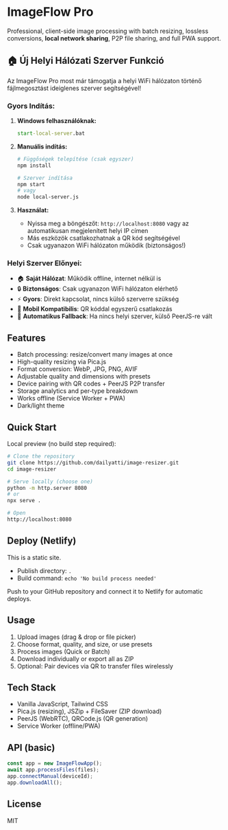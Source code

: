 # ImageFlow Pro

Professional, client-side image processing with batch resizing, lossless conversions, **local network sharing**, P2P file sharing, and full PWA support.

## 🏠 **Új Helyi Hálózati Szerver Funkció**

Az ImageFlow Pro most már támogatja a helyi WiFi hálózaton történő fájlmegosztást ideiglenes szerver segítségével!

### **Gyors Indítás:**

1. **Windows felhasználóknak:**
   ```cmd
   start-local-server.bat
   ```

2. **Manuális indítás:**
   ```bash
   # Függőségek telepítése (csak egyszer)
   npm install

   # Szerver indítása
   npm start
   # vagy
   node local-server.js
   ```

3. **Használat:**
   - Nyissa meg a böngészőt: `http://localhost:8080` vagy az automatikusan megjelenített helyi IP címen
   - Más eszközök csatlakozhatnak a QR kód segítségével
   - Csak ugyanazon WiFi hálózaton működik (biztonságos!)

### **Helyi Szerver Előnyei:**
- 🏠 **Saját Hálózat**: Működik offline, internet nélkül is
- 🔒 **Biztonságos**: Csak ugyanazon WiFi hálózaton elérhető
- ⚡ **Gyors**: Direkt kapcsolat, nincs külső szerverre szükség
- 📱 **Mobil Kompatibilis**: QR kóddal egyszerű csatlakozás
- 🔄 **Automatikus Fallback**: Ha nincs helyi szerver, külső PeerJS-re vált

## Features

- Batch processing: resize/convert many images at once
- High-quality resizing via Pica.js
- Format conversion: WebP, JPG, PNG, AVIF
- Adjustable quality and dimensions with presets
- Device pairing with QR codes + PeerJS P2P transfer
- Storage analytics and per‑type breakdown
- Works offline (Service Worker + PWA)
- Dark/light theme

## Quick Start

Local preview (no build step required):

```bash
# Clone the repository
git clone https://github.com/dailyatti/image-resizer.git
cd image-resizer

# Serve locally (choose one)
python -m http.server 8080
# or
npx serve .

# Open
http://localhost:8080
```

## Deploy (Netlify)

This is a static site.

- Publish directory: `.`
- Build command: `echo 'No build process needed'`

Push to your GitHub repository and connect it to Netlify for automatic deploys.

## Usage

1. Upload images (drag & drop or file picker)
2. Choose format, quality, and size, or use presets
3. Process images (Quick or Batch)
4. Download individually or export all as ZIP
5. Optional: Pair devices via QR to transfer files wirelessly

## Tech Stack

- Vanilla JavaScript, Tailwind CSS
- Pica.js (resizing), JSZip + FileSaver (ZIP download)
- PeerJS (WebRTC), QRCode.js (QR generation)
- Service Worker (offline/PWA)

## API (basic)

```javascript
const app = new ImageFlowApp();
await app.processFiles(files);
app.connectManual(deviceId);
app.downloadAll();
```

## License

MIT

